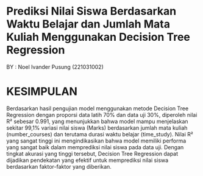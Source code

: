 # Prediksi Nilai Siswa Berdasarkan Waktu Belajar dan Jumlah Mata Kuliah Menggunakan Decision Tree Regression

BY :
Noel Ivander Pusung (221031002)

# KESIMPULAN
Berdasarkan hasil pengujian model menggunakan metode Decision Tree Regression dengan proporsi data latih 70% dan data uji 30%, diperoleh nilai R² sebesar 0.991, yang menunjukkan bahwa model mampu menjelaskan sekitar 99,1% variasi nilai siswa (Marks) berdasarkan jumlah mata kuliah (number_courses) dan terutama durasi waktu belajar (time_study). Nilai R² yang sangat tinggi ini mengindikasikan bahwa model memiliki performa yang sangat baik dalam memprediksi nilai siswa pada data uji. Dengan tingkat akurasi yang tinggi tersebut, Decision Tree Regression dapat dijadikan pendekatan yang efektif untuk memprediksi nilai siswa berdasarkan faktor-faktor yang diberikan.

